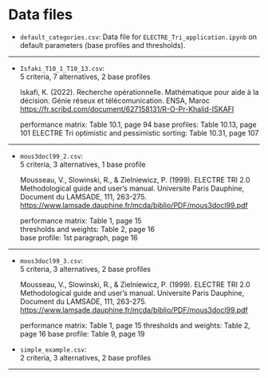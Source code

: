 # Data files

- `default_categories.csv`:
  Data file for `ELECTRE_Tri_application.ipynb` on default parameters (base profiles and thresholds).

*****

- `Isfaki_T10_1_T10_13.csv`:  
  5 criteria, 7 alternatives, 2 base profiles

  Iskafi, K. (2022). Recherche opérationnelle. Mathématique pour aide à la décision. Génie réseux et télécomunication. ENSA, Maroc https://fr.scribd.com/document/627158131/R-O-Pr-Khalid-ISKAFI

  performance matrix: Table 10.1, page 94
  base profiles: Table 10.13, page 101
  ELECTRE Tri optimistic and pessimistic sorting: Table 10.31, page 107
*****

- `mous3docl99_2.csv`:  
   5 criteria, 3 alternatives, 1 base profile

   Mousseau, V., Slowinski, R., & Zielniewicz, P. (1999). ELECTRE TRI 2.0 Methodological guide and user’s manual. Universite Paris Dauphine, Document du LAMSADE, 111, 263-275. https://www.lamsade.dauphine.fr/mcda/biblio/PDF/mous3docl99.pdf

   performance matrix: Table 1, page 15  
   thresholds and weights: Table 2, page 16  
   base profile: 1st paragraph, page 16
*****

- `mous3docl99_3.csv`:  
   5 criteria, 3 alternatives, 2 base profiles

   Mousseau, V., Slowinski, R., & Zielniewicz, P. (1999). ELECTRE TRI 2.0 Methodological guide and user’s manual. Universite Paris Dauphine, Document du LAMSADE, 111, 263-275. https://www.lamsade.dauphine.fr/mcda/biblio/PDF/mous3docl99.pdf

   performance matrix: Table 1, page 15
   thresholds and weights: Table 2, page 16
   base profile: Table 9, page 19

- `simple_example.csv`:  
   2 criteria, 3 alternatives, 2 base profiles
*****